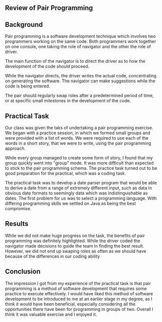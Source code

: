 Review of Pair Programming 
---------------------------

Background
-----------

Pair programming is a software development technique which involves two programmers working on the same code. Both programmers work together on one console, one taking the role of navigator and the other the role of driver.

The main function of the navigator is to direct the driver as to how the development of the code should proceed. 

While the navigator directs, the driver writes the actual code, concentrating on generating the software. The navigator can make suggestions while the code is being entered.

The pair should regularly swap roles after a predetermined period of time, or at specific small milestones in the development of the code.

Practical Task
---------------

Our class was given the taks of undertaking a pair programming exercise. We began with a practice session, in which we formed small groups and were provided with a list
of words. We were required to use each of the words in a short story, that we were to write, using the pair programming approach. 

While every group managed to create some form of story, I found that my group quickly went into "group" mode. It was more difficult than expected to stick to the pair programming schema. The practice task turned out to be good preparation for the practical, which was a coding task.

The practical task was to develop a date parser program that would be able to derive a date from a range of extremely different input, such as data in obvious date formats to seemingly data which was indistinguishable as dates. The first problem for us was to select a programming language. With differing programming skills we settled on Java as being the best compromise.

Results
--------

While we did not make huge progress on the task, the benefits of pair programming was definitely highlighted. While the driver coded the navigator made decisions to guide the team in finding the best result. However, we did not end up swaping roles as often as we should have because of the differences in our coding ability 

Conclusion
-----------
The impression I got from my experience of the practical task is that pair programming is a method of software development that requires some practice to execute effectively. I would have liked this method of software development to be introduced to me at an earlier stage in my degree, as I think it would have been beneficial, especially considering all the opportunities there have been for programming in groups of two. Overall I think it was valuable exercise and I enjoyed it.

